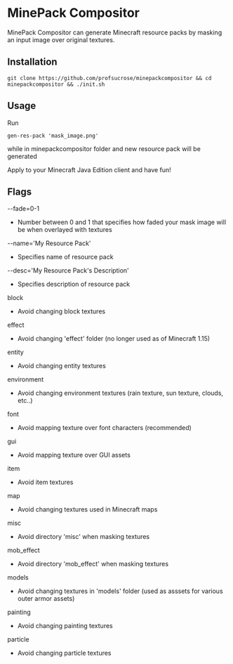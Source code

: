 # MinePack Compositor

MinePack Compositor can generate Minecraft resource packs by masking an input image over original textures.

## Installation
```
git clone https://github.com/profsucrose/minepackcompositor && cd minepackcompositor && ./init.sh
```

## Usage
Run
```
gen-res-pack 'mask_image.png' 
```
while in minepackcompositor folder and new resource pack will be generated

Apply to your Minecraft Java Edition client and have fun!

## Flags
--fade=0-1 
  * Number between 0 and 1 that specifies how faded your mask image will be when overlayed with textures

--name='My Resource Pack'
  * Specifies name of resource pack

--desc='My Resource Pack's Description'
  * Specifies description of resource pack

block
  * Avoid changing block textures

effect
  * Avoid changing 'effect' folder (no longer used as of Minecraft 1.15)
  
entity
  * Avoid changing entity textures
  
environment
  * Avoid changing environment textures (rain texture, sun texture, clouds, etc..)
  
font
  * Avoid mapping texture over font characters (recommended)
  
gui
  * Avoid mapping texture over GUI assets
  
item
  * Avoid item textures
  
map
  * Avoid changing textures used in Minecraft maps
  
misc
  * Avoid directory 'misc' when masking textures
  
mob_effect
  * Avoid directory 'mob_effect' when masking textures
  
models
  * Avoid changing textures in 'models' folder (used as asssets for various outer armor assets)
  
painting
  * Avoid changing painting textures
  
particle
  * Avoid changing particle textures

  
